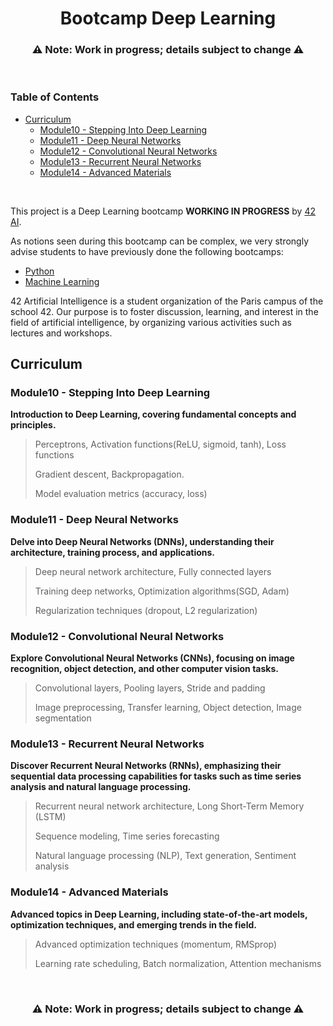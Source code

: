 <h1 align="center">
  Bootcamp Deep Learning
</h1>
<h3 align="center">⚠️ Note: Work in progress; details subject to change ⚠️</h3>
<br/>

### Table of Contents

- [Curriculum](#curriculum)
  - [Module10 - Stepping Into Deep Learning](#module10---stepping-into-deep-learning)
  - [Module11 - Deep Neural Networks](#module11---deep-neural-networks)
  - [Module12 - Convolutional Neural Networks](#module12---convolutional-neural-networks)
  - [Module13 - Recurrent Neural Networks](#module13---recurrent-neural-networks)
  - [Module14 - Advanced Materials](#module14---advanced-materials)
<br/>

This project is a Deep Learning bootcamp **WORKING IN PROGRESS** by  [42 AI](http://www.42ai.fr/).

As notions seen during this bootcamp can be complex, we very strongly advise students to have previously done the following bootcamps:

-   [Python](https://github.com/42-AI/bootcamp_python)
-   [Machine Learning](https://github.com/42-AI/bootcamp_machine-learning)


42 Artificial Intelligence is a student organization of the Paris campus of the school 42. Our purpose is to foster discussion, learning, and interest in the field of artificial intelligence, by organizing various activities such as lectures and workshops.

## Curriculum

### Module10 - Stepping Into Deep Learning

**Introduction to Deep Learning, covering fundamental concepts and principles.**

> Perceptrons, Activation functions(ReLU, sigmoid, tanh), Loss functions
> 
> Gradient descent, Backpropagation. 
> 
> Model evaluation metrics (accuracy, loss)

### Module11 - Deep Neural Networks

**Delve into Deep Neural Networks (DNNs), understanding their architecture, training process, and applications.**

> Deep neural network architecture, Fully connected layers
> 
> Training deep networks, Optimization algorithms(SGD, Adam)
> 
> Regularization techniques (dropout, L2 regularization)

### Module12 - Convolutional Neural Networks

**Explore Convolutional Neural Networks (CNNs), focusing on image recognition, object detection, and other computer vision tasks.**

> Convolutional layers, Pooling layers, Stride and padding
> 
> Image preprocessing, Transfer learning, Object detection, Image segmentation

### Module13 - Recurrent Neural Networks

**Discover Recurrent Neural Networks (RNNs), emphasizing their sequential data processing capabilities for tasks such as time series analysis and natural language processing.**

> Recurrent neural network architecture, Long Short-Term Memory (LSTM)
> 
> Sequence modeling, Time series forecasting
> 
>  Natural language processing (NLP), Text generation, Sentiment analysis

### Module14 - Advanced Materials

**Advanced topics in Deep Learning, including state-of-the-art models, optimization techniques, and emerging trends in the field.**

> Advanced optimization techniques (momentum, RMSprop)
> 
> Learning rate scheduling, Batch normalization, Attention mechanisms

<br/>

<h3 align="center">⚠️ Note: Work in progress; details subject to change ⚠️</h3>
